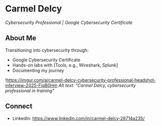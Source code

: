 # Carmel Delcy  
*Cybersecurity Professional | Google Cybersecurity Certificate*  

## About Me  
Transitioning into cybersecurity through:  
- Google Cybersecurity Certificate
- Hands-on labs with [Tools, e.g., Wireshark, Splunk]  
- Documenting my journey   

!https://imgur.com/a/carmel-delcy-cybersecurity-professional-headshot-interview-2025-FiqB0Hm 
*Alt text: "Carmel Delcy, cybersecurity professional in training"*  

## Connect  
- LinkedIn: https://www.linkedin.com/in/carmel-delcy-28714a235/
